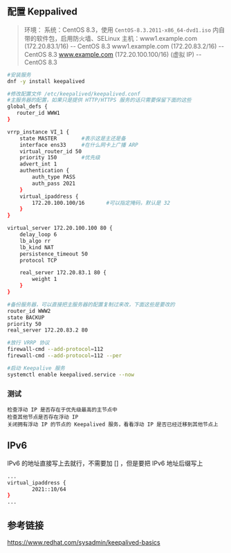 ## 配置 Keppalived

>环境：
>系统：CentOS 8.3，使用 `CentOS-8.3.2011-x86_64-dvd1.iso` 内自带的软件包，启用防火墙、SELinux
>主机：www1.example.com (172.20.83.1/16) -- CentOS 8.3
>www1.example.com (172.20.83.2/16) -- CentOS 8.3
>www.example.com (172.20.100.100/16) (虚拟 IP) -- CentOS 8.3

```bash
#安装服务
dnf -y install keepalived

#修改配置文件 /etc/keepalived/keepalived.conf
#主服务器的配置，如果只是提供 HTTP/HTTPS 服务的话只需要保留下面的这些
global_defs {
   router_id WWW1
}

vrrp_instance VI_1 {
    state MASTER		#表示这是主还是备
    interface ens33		#在什么网卡上广播 ARP
    virtual_router_id 50
    priority 150		#优先级
    advert_int 1
    authentication {
        auth_type PASS
        auth_pass 2021
    }
    virtual_ipaddress {
        172.20.100.100/16		#可以指定掩码，默认是 32
    }
}

virtual_server 172.20.100.100 80 {
    delay_loop 6
    lb_algo rr
    lb_kind NAT
    persistence_timeout 50
    protocol TCP

    real_server 172.20.83.1 80 {
        weight 1
    }
}

#备份服务器，可以直接把主服务器的配置复制过来改，下面这些是要改的
router_id WWW2
state BACKUP
priority 50
real_server 172.20.83.2 80

#放行 VRRP 协议
firewall-cmd --add-protocol=112
firewall-cmd --add-protocol=112 --per

#启动 Keepalive 服务
systemctl enable keepalived.service --now
```
### 测试

```
检查浮动 IP 是否存在于优先级最高的主节点中
检查其他节点是否存在浮动 IP
关闭拥有浮动 IP 的节点的 Keepalived 服务，看看浮动 IP 是否已经迁移到其他节点上
```



## IPv6

IPv6 的地址直接写上去就行，不需要加 [] ，但是要把 IPv6 地址后缀写上
```bash
...
virtual_ipaddress {
		2021::10/64
}
...
```



## 参考链接

https://www.redhat.com/sysadmin/keepalived-basics
